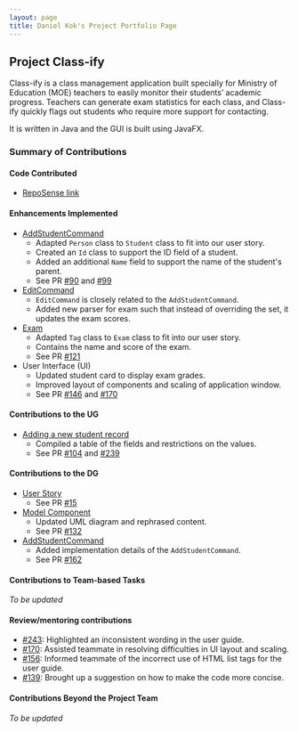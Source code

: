 ```yaml
---
layout: page
title: Daniel Kok's Project Portfolio Page
---
```


## Project Class-ify

Class-ify is a class management application built specially for Ministry of Education (MOE) teachers to easily monitor their students’ academic progress.
Teachers can generate exam statistics for each class, and Class-ify quickly flags out students who require more support for contacting.

It is written in Java and the GUI is built using JavaFX.

### Summary of Contributions

#### Code Contributed
- [RepoSense link](https://nus-cs2103-ay2223s1.github.io/tp-dashboard/?search=danielk0k&breakdown=true)

#### Enhancements Implemented
- [AddStudentCommand](https://github.com/AY2223S1-CS2103T-T15-2/tp/blob/master/src/main/java/seedu/classify/logic/commands/AddStudentCommand.java)
  - Adapted `Person` class to `Student` class to fit into our user story.
  - Created an `Id` class to support the ID field of a student.
  - Added an additional `Name` field to support the name of the student's parent.
  - See PR [#90](https://github.com/AY2223S1-CS2103T-T15-2/tp/pull/90) and [#99](https://github.com/AY2223S1-CS2103T-T15-2/tp/pull/99)
- [EditCommand](https://github.com/AY2223S1-CS2103T-T15-2/tp/blob/master/src/main/java/seedu/classify/logic/commands/EditCommand.java)
  - `EditCommand` is closely related to the `AddStudentCommand`.
  - Added new parser for exam such that instead of overriding the set, it updates the exam scores.
- [Exam](https://github.com/AY2223S1-CS2103T-T15-2/tp/blob/master/src/main/java/seedu/classify/model/exam/Exam.java)
  - Adapted `Tag` class to `Exam` class to fit into our user story.
  - Contains the name and score of the exam.
  - See PR [#121](https://github.com/AY2223S1-CS2103T-T15-2/tp/pull/121)
- User Interface (UI)
  - Updated student card to display exam grades.
  - Improved layout of components and scaling of application window.
  - See PR [#146](https://github.com/AY2223S1-CS2103T-T15-2/tp/pull/146) and [#170](https://github.com/AY2223S1-CS2103T-T15-2/tp/pull/170)

#### Contributions to the UG
- [Adding a new student record](https://ay2223s1-cs2103t-t15-2.github.io/tp/UserGuide.html#421-adding-a-new-student-record--addstudent)
  - Compiled a table of the fields and restrictions on the values.
  - See PR [#104](https://github.com/AY2223S1-CS2103T-T15-2/tp/pull/104) and [#239](https://github.com/AY2223S1-CS2103T-T15-2/tp/pull/239)

#### Contributions to the DG
- [User Story](https://ay2223s1-cs2103t-t15-2.github.io/tp/DeveloperGuide.html#62-user-stories)
  - See PR [#15](https://github.com/AY2223S1-CS2103T-T15-2/tp/pull/15)
- [Model Component](https://ay2223s1-cs2103t-t15-2.github.io/tp/DeveloperGuide.html#413-model-component)
  - Updated UML diagram and rephrased content.
  - See PR [#132](https://github.com/AY2223S1-CS2103T-T15-2/tp/pull/132)
- [AddStudentCommand](https://ay2223s1-cs2103t-t15-2.github.io/tp/DeveloperGuide.html#421-addstudent-command)
  - Added implementation details of the `AddStudentCommand`.
  - See PR [#162](https://github.com/AY2223S1-CS2103T-T15-2/tp/pull/162)

#### Contributions to Team-based Tasks
_To be updated_

#### Review/mentoring contributions
- [#243](https://github.com/AY2223S1-CS2103T-T15-2/tp/pull/243): Highlighted an inconsistent wording in the user guide.
- [#170](https://github.com/AY2223S1-CS2103T-T15-2/tp/pull/170): Assisted teammate in resolving difficulties in UI layout and scaling.
- [#156](https://github.com/AY2223S1-CS2103T-T15-2/tp/pull/156): Informed teammate of the incorrect use of HTML list tags for the user guide.
- [#139](https://github.com/AY2223S1-CS2103T-T15-2/tp/pull/139): Brought up a suggestion on how to make the code more concise.

#### Contributions Beyond the Project Team
_To be updated_
